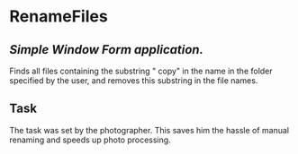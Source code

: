 # RenameFiles
*Simple Window Form application.*
---

Finds all files containing the substring " copy" in the name in the folder specified by the user, and removes this substring in the file names.

## Task

The task was set by the photographer. This saves him the hassle of manual renaming and speeds up photo processing.
